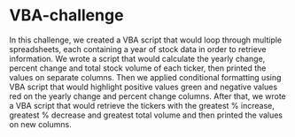 # VBA-challenge

In this challenge, we created a VBA script that would loop through multiple spreadsheets, each containing a year of stock data in order to retrieve information. We wrote a script that would calculate the yearly change, percent change and total stock volume of each ticker, then printed the values on separate columns. Then we applied conditional formatting using VBA script that would highlight positive values green and negative values red on the yearly change and percent change columns. After that, we wrote a VBA script that would retrieve the tickers with the greatest % increase, greatest % decrease and greatest total volume and then printed the values on new columns. 
